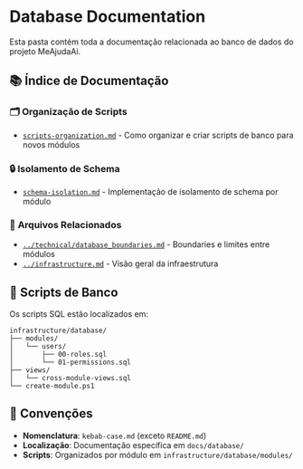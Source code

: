 # Database Documentation

Esta pasta contém toda a documentação relacionada ao banco de dados do projeto MeAjudaAi.

## 📚 Índice de Documentação

### 🗂️ **Organização de Scripts**
- [`scripts-organization.md`](./scripts-organization.md) - Como organizar e criar scripts de banco para novos módulos

### 🔒 **Isolamento de Schema**
- [`schema-isolation.md`](./schema-isolation.md) - Implementação de isolamento de schema por módulo

### 🔧 **Arquivos Relacionados**
- [`../technical/database_boundaries.md`](../technical/database_boundaries.md) - Boundaries e limites entre módulos
- [`../infrastructure.md`](../infrastructure.md) - Visão geral da infraestrutura

## 🎯 **Scripts de Banco**

Os scripts SQL estão localizados em:
```
infrastructure/database/
├── modules/
│   └── users/
│       ├── 00-roles.sql
│       └── 01-permissions.sql
├── views/
│   └── cross-module-views.sql
└── create-module.ps1
```

## 📝 **Convenções**

- **Nomenclatura**: `kebab-case.md` (exceto `README.md`)
- **Localização**: Documentação específica em `docs/database/`
- **Scripts**: Organizados por módulo em `infrastructure/database/modules/`
